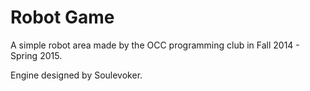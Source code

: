 Robot Game
===

A simple robot area made by the OCC programming club in Fall 2014 - Spring 2015.

Engine designed by Soulevoker.
